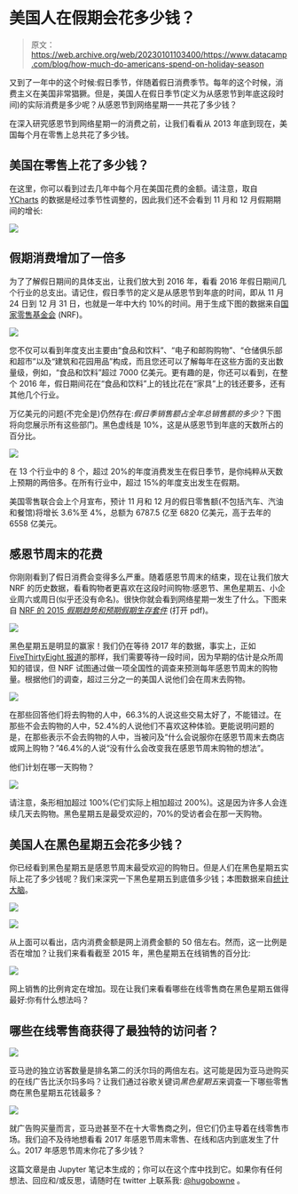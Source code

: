 # 美国人在假期会花多少钱？

> 原文：<https://web.archive.org/web/20230101103400/https://www.datacamp.com/blog/how-much-do-americans-spend-on-holiday-season>

又到了一年中的这个时候:假日季节，伴随着假日消费季节。每年的这个时候，消费主义在美国非常猖獗。但是，美国人在假日季节(定义为从感恩节到年底这段时间)的实际消费是多少呢？从感恩节到网络星期一一共花了多少钱？

在深入研究感恩节到网络星期一的消费之前，让我们看看从 2013 年底到现在，美国每个月在零售上总共花了多少钱。

## 美国在零售上花了多少钱？

在这里，你可以看到过去几年中每个月在美国花费的金额。请注意，取自 [YCharts](https://web.archive.org/web/20220813090501/https://ycharts.com/indicators/retail_sales) 的数据是经过季节性调整的，因此我们还不会看到 11 月和 12 月假期期间的增长:

![](img/ad3d1c833609d0d99281989767ee8aeb.png)

## 假期消费增加了一倍多

为了了解假日期间的具体支出，让我们放大到 2016 年，看看 2016 年假日期间几个行业的总支出。请记住，假日季节的定义是从感恩节到年底的时间，即从 11 月 24 日到 12 月 31 日，也就是一年中大约 10%的时间。用于生成下图的数据来自[国家零售基金会](https://web.archive.org/web/20220813090501/https://nrf.com/media/press-releases/nrf-forecasts-holiday-sales-increase-between-36-and-4-percent) (NRF)。

![](img/cdb404648d51d55d45d508a196f5d55a.png)

您不仅可以看到年度支出主要由“食品和饮料”、“电子和邮购购物”、“仓储俱乐部和超市”以及“建筑和花园用品”构成，而且您还可以了解每年在这些方面的支出数量级，例如，“食品和饮料”超过 7000 亿美元。更有趣的是，你还可以看到，在整个 2016 年，假日期间花在“食品和饮料”上的钱比花在“家具”上的钱还要多，还有其他几个行业。

万亿美元的问题(不完全是)仍然存在:*假日季销售额占全年总销售额的多少*？下图将向您展示所有这些部门。黑色虚线是 10%，这是从感恩节到年底的天数所占的百分比。

![](img/446905c60901418a44be08d85b392dc8.png)

在 13 个行业中的 8 个，超过 20%的年度消费发生在假日季节，是你纯粹从天数上预期的两倍多。在所有行业中，超过 15%的年度支出发生在假期。

美国零售联合会上个月宣布，预计 11 月和 12 月的假日零售额(不包括汽车、汽油和餐馆)将增长 3.6%至 4%，总额为 6787.5 亿至 6820 亿美元，高于去年的 6558 亿美元。

## 感恩节周末的花费

你刚刚看到了假日消费会变得多么严重。随着感恩节周末的结束，现在让我们放大 NRF 的历史数据，看看购物者更喜欢在这段时间购物:感恩节、黑色星期五、小企业周六或周日(似乎还没有命名)。很快你就会看到网络星期一发生了什么。下图来自 [NRF 的 2015 *假期趋势和预期假期生存套件*](https://web.archive.org/web/20220813090501/https://nrf.com/sites/default/files/2015%20NRF%20HSK_102015_Final.pdf) (打开 pdf)。

![](img/990d92d087b3f87151bd602b1863df61.png)

黑色星期五是明显的赢家！我们仍在等待 2017 年的数据，事实上，正如 [FiveThirtyEight 报道](https://web.archive.org/web/20220813090501/https://fivethirtyeight.com/features/black-friday-sales-numbers-are-useless-and-wrong/?ex_cid=story-twitter)的那样，我们需要等待一段时间，因为早期的估计是众所周知的错误，但 NRF 试图通过做一项全国性的调查来预测每年感恩节周末的购物量。根据他们的调查，超过三分之一的美国人说他们会在周末去购物。

![](img/8652b01331ab3c0424174bba37ff8838.png)

在那些回答他们将去购物的人中，66.3%的人说这些交易太好了，不能错过。在那些不会去购物的人中，52.4%的人说他们不喜欢这种体验。更能说明问题的是，在那些表示不会去购物的人中，当被问及“什么会说服你在感恩节周末去商店或网上购物？”46.4%的人说“没有什么会改变我在感恩节周末购物的想法”。

他们计划在哪一天购物？

![](img/dbf00206cde716ac9335767119ce6516.png)

请注意，条形相加超过 100%(它们实际上相加超过 200%)。这是因为许多人会连续几天去购物。黑色星期五是最受欢迎的，70%的受访者会在那一天购物。

## 美国人在黑色星期五会花多少钱？

你已经看到黑色星期五是感恩节周末最受欢迎的购物日。但是人们在黑色星期五实际上花了多少钱呢？我们来深究一下黑色星期五到底值多少钱；本图数据来自[统计大脑](https://web.archive.org/web/20220813090501/https://www.statisticbrain.com/black-friday-yearly-spending/)。

![](img/2c7aa355c1a907dde6075ebf5c44f99c.png)

![](img/a43709c69720ec6d9475778b46767aba.png)

从上面可以看出，店内消费金额是网上消费金额的 50 倍左右。然而，这一比例是否在增加？让我们来看看截至 2015 年，黑色星期五在线销售的百分比:

![](img/e7044234909d096e9fcb12b497546812.png)

网上销售的比例肯定在增加。现在让我们来看看哪些在线零售商在黑色星期五做得最好:你有什么想法吗？

## 哪些在线零售商获得了最独特的访问者？

![](img/395f5179873ab1474fa6bf4ad9b741ab.png)

亚马逊的独立访客数量是排名第二的沃尔玛的两倍左右。这可能是因为亚马逊购买的在线广告比沃尔玛多吗？让我们通过谷歌关键词*黑色星期五*来调查一下哪些零售商在黑色星期五花钱最多？

![](img/0e83f396e8ce3de2e4a90be4d4f33827.png)

就广告购买量而言，亚马逊甚至不在十大零售商之列，但它们仍主导着在线零售市场。我们迫不及待地想看看 2017 年感恩节周末零售、在线和店内到底发生了什么。2017 年感恩节周末你花了多少钱？

这篇文章是由 Jupyter 笔记本生成的；你可以在这个库中找到它。如果你有任何想法、回应和/或反思，请随时在 twitter 上联系我: [@hugobowne](https://web.archive.org/web/20220813090501/https://twitter.com/hugobowne) 。